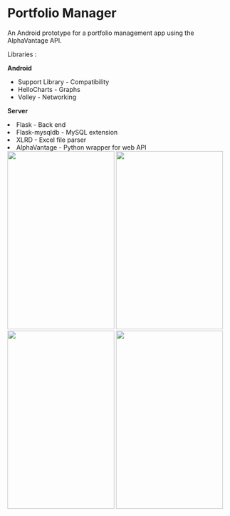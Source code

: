 # Portfolio Manager
An Android prototype for a portfolio management app using the AlphaVantage API.

Libraries :

<b>Android</b>
<ul>
<li>Support Library - Compatibility</li>
<li>HelloCharts     - Graphs</li>
<li>Volley          - Networking</li>
</ul>

<b>Server</b>
</ul>
<li>Flask             - Back end</li>
<li>Flask-mysqldb     - MySQL extension</li>
<li>XLRD              - Excel file parser</li>
<li>AlphaVantage      - Python wrapper for web API</li>
</ul>


<img src="https://i.imgur.com/2lCwjwD.jpg" width="240" height="400">
<img src="http://imgur.com/2lCwjwD.jpg" width="240" height="400">
<img src="http://imgur.com/7vyNeTo.jpg" width="240" height="400">
<img src="http://imgur.com/nQ4i0oe.jpg" width="240" height="400">
